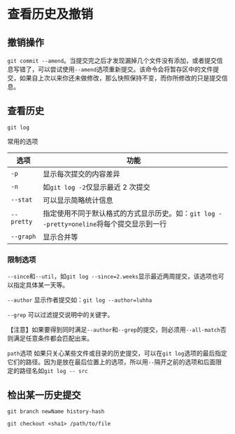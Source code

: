 # 查看历史及撤销

## 撤销操作

`git commit --amend`。当提交完之后才发现漏掉几个文件没有添加，或者提交信息写错了，可以尝试使用`--amend`选项重新提交。该命令会将暂存区中的文件提交，如果自上次以来你还未做修改，那么快照保持不变，而你所修改的只是提交信息。

## 查看历史

`git log`

常用的选项

选项 | 功能
---- | -----
`-p` | 显示每次提交的内容差异
`-n` | 如`git log -2`仅显示最近 2 次提交
`--stat` | 可以显示简略统计信息
`--pretty` | 指定使用不同于默认格式的方式显示历史。如：`git log --pretty=oneline`将每个提交显示到一行
`--graph` | 显示合并等

### 限制选项

`--since`和`--util`，如`git log --since=2.weeks`显示最近两周提交，该选项也可以指定具体某一天等。

`--author` 显示作者提交如：`git log --author=luhha`

`--grep` 可以过滤提交说明中的关键字。

【注意】如果要得到同时满足`--author`和`--grep`的提交，则必须用`--all-match`否则满足任意条件都会匹配出来。

`path`选项 如果只关心某些文件或目录的历史提交，可以在`git log`选项的最后指定它们的路径。因为是放在最后位置上的选项，所以用`--`隔开之前的选项和后面限定的路径名如`git log -- src`

## 检出某一历史提交

`git branch newName history-hash`

`git checkout <sha1> /path/to/file`